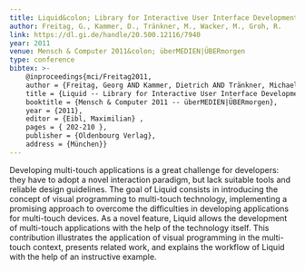 ```yaml
---
title: Liquid&colon; Library for Interactive User Interface Development
author: Freitag, G., Kammer, D., Tränkner, M., Wacker, M., Groh, R.
link: https://dl.gi.de/handle/20.500.12116/7940
year: 2011
venue: Mensch & Computer 2011&colon; überMEDIEN|ÜBERmorgen
type: conference
bibtex: >-
    @inproceedings{mci/Freitag2011,
    author = {Freitag, Georg AND Kammer, Dietrich AND Tränkner, Michael AND Wacker, Markus AND Groh, Rainer},
    title = {Liquid -- Library for Interactive User Interface Development},
    booktitle = {Mensch & Computer 2011 -- überMEDIEN|ÜBERmorgen},
    year = {2011},
    editor = {Eibl, Maximilian} ,
    pages = { 202-210 },
    publisher = {Oldenbourg Verlag},
    address = {München}}
---
```

Developing multi-touch applications is a great challenge for developers: they have to adopt a novel interaction paradigm, but lack suitable tools and reliable design guidelines. The goal of Liquid consists in introducing the concept of visual programming to multi-touch technology, implementing a promising approach to overcome the difficulties in developing applications for multi-touch devices. As a novel feature, Liquid allows the development of multi-touch applications with the help of the technology itself. This contribution illustrates the application of visual programming in the multi-touch context, presents related work, and explains the workflow of Liquid with the help of an instructive example.